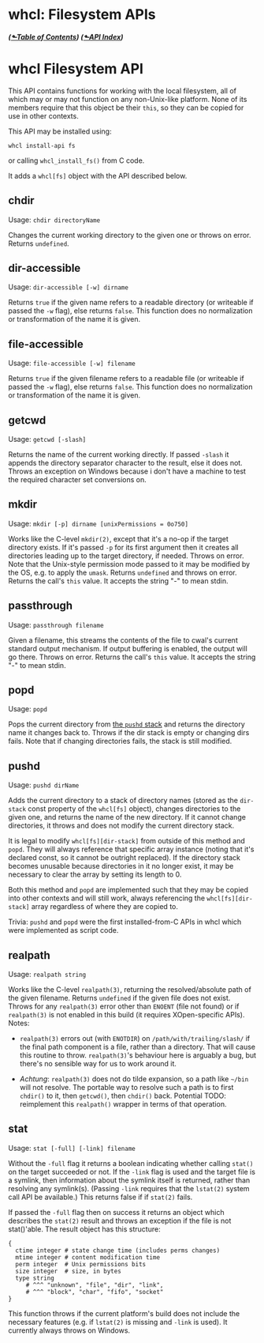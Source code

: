 # whcl: Filesystem APIs
##### ([&#x2b11;Table of Contents](./)) ([&#x2b11;API Index](api-index.md))
<style>@import url(../../doc/fossil-doc.css)</style>
<script src="../../doc/highlightjs/highlight-cwal.min.js"></script>

<a id="api-fs"></a>
whcl Filesystem API
============================================================

This API contains functions for working with the local filesystem, all
of which may or may not function on any non-Unix-like platform. None
of its members require that this object be their `this`, so they can
be copied for use in other contexts.

This API may be installed using:

`whcl install-api fs`

or calling `whcl_install_fs()` from C code.

It adds a `whcl[fs]` object with the API described below.

<a id='fs-method-chdir'></a>
chdir
------------------------------------------------------------

Usage: `chdir directoryName`

Changes the current working directory to the given one or throws on
error. Returns `undefined`.

<a id='fs-method-dir-accessible'></a>
dir-accessible
------------------------------------------------------------

Usage: `dir-accessible [-w] dirname`

Returns `true` if the given name refers to a readable directory (or
writeable if passed the `-w` flag), else returns `false`. This
function does no normalization or transformation of the name it is
given.

<a id='fs-method-file-accessible'></a>
file-accessible
------------------------------------------------------------

Usage: `file-accessible [-w] filename`

Returns `true` if the given filename refers to a readable file (or
writeable if passed the `-w` flag), else returns `false`. This
function does no normalization or transformation of the name it is
given.

<a id='fs-method-getcwd'></a>
getcwd
------------------------------------------------------------

Usage: `getcwd [-slash]`

Returns the name of the current working directly. If passed `-slash`
it appends the directory separator character to the result, else it
does not. Throws an exception on Windows because i don't have a
machine to test the required character set conversions on.

<a id='fs-method-mkdir'></a>
mkdir
------------------------------------------------------------

Usage: `mkdir [-p] dirname [unixPermissions = 0o750]`

Works like the C-level `mkdir(2)`, except that it's a no-op if the
target directory exists. If it's passed `-p` for its first argument
then it creates all directories leading up to the target directory, if
needed. Throws on error. Note that the Unix-style permission mode
passed to it may be modified by the OS, e.g. to apply the
`umask`. Returns `undefined` and throws on error. Returns the call's
`this` value. It accepts the string "-" to mean stdin.


<a id='fs-method-passthrough'></a>
passthrough
------------------------------------------------------------

Usage: `passthrough filename`

Given a filename, this streams the contents of the file to cwal's
current standard output mechanism. If output buffering is enabled, the
output will go there. Throws on error. Returns the call's `this`
value. It accepts the string "-" to mean stdin.

<a id='fs-method-popd'></a>
popd
------------------------------------------------------------

Usage: `popd`

Pops the current directory from [the `pushd` stack](#fs-method-pushd)
and returns the directory name it changes back to. Throws if the dir
stack is empty or changing dirs fails. Note that if changing
directories fails, the stack is still modified.

<a id='fs-method-pushd'></a>
pushd
------------------------------------------------------------

Usage: `pushd dirName`

Adds the current directory to a stack of directory names (stored as
the `dir-stack` const property of the `whcl[fs]` object), changes
directories to the given one, and returns the name of the new
directory. If it cannot change directories, it throws and does not
modify the current directory stack.

It is legal to modify `whcl[fs][dir-stack]` from outside of this
method and `popd`. They will always reference that specific array
instance (noting that it's declared const, so it cannot be outright
replaced). If the directory stack becomes unusable because
directories in it no longer exist, it may be necessary to clear the
array by setting its length to 0.

Both this method and `popd` are implemented such that they may be
copied into other contexts and will still work, always referencing the
`whcl[fs][dir-stack]` array regardless of where they are copied to.

Trivia: `pushd` and `popd` were the first installed-from-C APIs in
whcl which were implemented as script code.


<a id='fs-method-realpath'></a>
realpath
------------------------------------------------------------

Usage: `realpath string`

Works like the C-level `realpath(3)`, returning the resolved/absolute
path of the given filename. Returns `undefined` if the given file does
not exist. Throws for any `realpath(3)` error other than `ENOENT`
(file not found) or if `realpath(3)` is not enabled in this build (it
requires XOpen-specific APIs). Notes:

- `realpath(3)` errors out (with `ENOTDIR`) on
   `/path/with/trailing/slash/` if the final path component is a file,
   rather than a directory. That will cause this routine to
   throw. `realpath(3)`'s behaviour here is arguably a bug, but
   there's no sensible way for us to work around it.

- *Achtung*: `realpath(3)` does not do tilde expansion, so a path like
  `~/bin` will not resolve. The portable way to resolve such a path is
  to first `chdir()` to it, then `getcwd()`, then `chdir()`
  back. Potential TODO: reimplement this `realpath()` wrapper in terms
  of that operation.

<a id='fs-method-stat'></a>
stat
------------------------------------------------------------

Usage: `stat [-full] [-link] filename`

Without the `-full` flag it returns a boolean indicating whether
calling `stat()` on the target succeeded or not. If the `-link` flag
is used and the target file is a symlink, then information about the
symlink itself is returned, rather than resolving any
symlink(s). (Passing `-link` requires that the `lstat(2)` system call
API be available.) This returns false if if `stat(2)` fails.

If passed the `-full` flag then on success it returns an object which
describes the `stat(2)` result and throws an exception if the file is
not stat()'able. The result object has this structure:

```whcl
{
  ctime integer # state change time (includes perms changes)
  mtime integer # content modification time
  perm integer  # Unix permissions bits
  size integer  # size, in bytes
  type string
     # ^^^ "unknown", "file", "dir", "link",
     # ^^^ "block", "char", "fifo", "socket"
}
```

This function throws if the current platform's build does not include
the necessary features (e.g. if `lstat(2)` is missing and `-link`
is used). It currently always throws on Windows.
